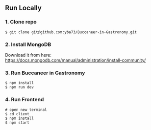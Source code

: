 ## Run Locally

### 1. Clone repo

```
$ git clone git@github.com:yba73/Buccaneer-in-Gastronomy.git
```

### 2. Install MongoDB

Download it from here: https://docs.mongodb.com/manual/administration/install-community/

### 3. Run Buccaneer in Gastronomy

```
$ npm install
$ npm run dev
```

### 4. Run Frontend

```
# open new terminal
$ cd client
$ npm install
$ npm start
```
